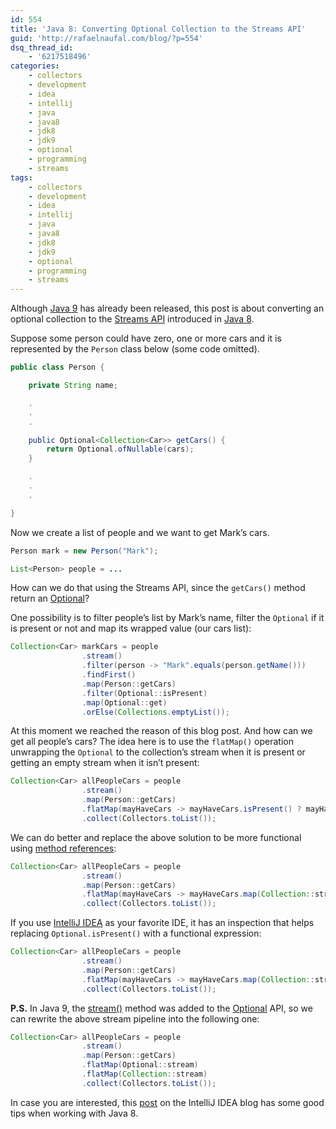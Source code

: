 ```yaml
---
id: 554
title: 'Java 8: Converting Optional Collection to the Streams API'
guid: 'http://rafaelnaufal.com/blog/?p=554'
dsq_thread_id:
    - '6217518496'
categories:
    - collectors
    - development
    - idea
    - intellij
    - java
    - java8
    - jdk8
    - jdk9
    - optional
    - programming
    - streams
tags:
    - collectors
    - development
    - idea
    - intellij
    - java
    - java8
    - jdk8
    - jdk9
    - optional
    - programming
    - streams
---
```


Although [Java 9](http://www.oracle.com/technetwork/java/javase/downloads/index.html) has already been released, this post is about converting an optional collection to the [Streams API](https://docs.oracle.com/javase/8/docs/api/java/util/stream/Stream.html) introduced in [Java 8](http://www.oracle.com/technetwork/pt/java/javase/downloads/jdk8-downloads-2133151.html).

Suppose some person could have zero, one or more cars and it is represented by the `Person` class below (some code omitted).

```java
public class Person {

    private String name;

    .
    .
    .

    public Optional<Collection<Car>> getCars() {
        return Optional.ofNullable(cars);
    }

    .
    .
    .

}
```

Now we create a list of people and we want to get Mark’s cars.

```java
Person mark = new Person("Mark");

List<Person> people = ...
```

How can we do that using the Streams API, since the `getCars()` method return an [Optional](https://docs.oracle.com/javase/8/docs/api/java/util/Optional.html)?

One possibility is to filter people’s list by Mark’s name, filter the `Optional` if it is present or not and map its wrapped value (our cars list):

```java
Collection<Car> markCars = people
                .stream()
                .filter(person -> "Mark".equals(person.getName()))
                .findFirst()
                .map(Person::getCars)
                .filter(Optional::isPresent)
                .map(Optional::get)
                .orElse(Collections.emptyList());
```

At this moment we reached the reason of this blog post. And how can we get all people’s cars? The idea here is to use the `flatMap()` operation unwrapping the `Optional` to the collection’s stream when it is present or getting an empty stream when it isn’t present:

```java
Collection<Car> allPeopleCars = people
                .stream()
                .map(Person::getCars)
                .flatMap(mayHaveCars -> mayHaveCars.isPresent() ? mayHaveCars.get().stream() : Stream.empty())
                .collect(Collectors.toList());
```

We can do better and replace the above solution to be more functional using [method references](https://docs.oracle.com/javase/tutorial/java/javaOO/methodreferences.html):

```java
Collection<Car> allPeopleCars = people
                .stream()
                .map(Person::getCars)
                .flatMap(mayHaveCars -> mayHaveCars.map(Collection::stream).orElse(Stream.empty()))
                .collect(Collectors.toList());
```

If you use [IntelliJ IDEA](https://www.jetbrains.com/idea/) as your favorite IDE, it has an inspection that helps replacing `Optional.isPresent()` with a functional expression:

```java
Collection<Car> allPeopleCars = people
                .stream()
                .map(Person::getCars)
                .flatMap(mayHaveCars -> mayHaveCars.map(Collection::stream).orElseGet(Stream::empty))
                .collect(Collectors.toList());
```

**P.S.** In Java 9, the [stream()](http://download.java.net/java/jdk9/docs/api/java/util/Optional.html#stream--) method was added to the [Optional](http://download.java.net/java/jdk9/docs/api/java/util/Optional.html) API, so we can rewrite the above stream pipeline into the following one:

```java
Collection<Car> allPeopleCars = people
                .stream()
                .map(Person::getCars)
                .flatMap(Optional::stream)
                .flatMap(Collection::stream)
                .collect(Collectors.toList());
```

In case you are interested, this [post](https://blog.jetbrains.com/idea/2016/07/java-8-top-tips/) on the IntelliJ IDEA blog has some good tips when working with Java 8.